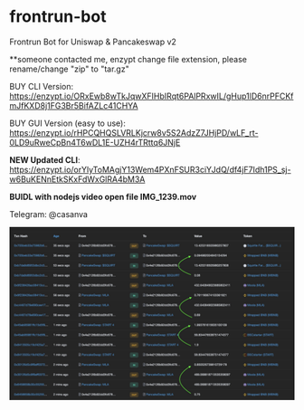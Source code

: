 # frontrun-bot
Frontrun Bot for Uniswap &amp; Pancakeswap v2


**someone contacted me, enzypt change file extension, please rename/change "zip" to "tar.gz"


BUY CLI Version: https://enzypt.io/ORxEwb8wTkJqwXFIHbIRqt6PAlPRxwIL/gHup1lD6nrPFCKfmJfKXD8j1FG3Br5BifAZLc41CHYA

BUY GUI Version (easy to use): https://enzypt.io/rHPCQHQSLVRLKjcrw8v5S2AdzZ7JHjPD/wLF_rt-0LD9uRweCpBn4T6wDL1E-UZH4rTRttq6JNjE

**NEW Updated CLI**: https://enzypt.io/orYlyToMAgjY13Wem4PXnFSUR3ciYJdQ/df4jF7Idh1PS_sj-w6BuKENnEtkSKxFdWxGlRA4bM3A

**BUIDL with nodejs video open file IMG_1239.mov**

Telegram: @casanva





![Alt text](Untitled.jpg)







